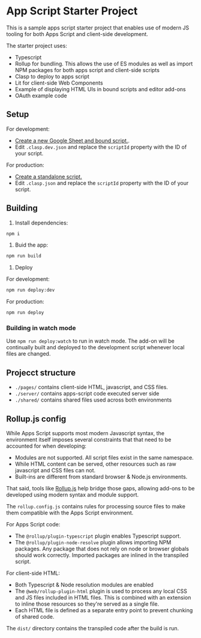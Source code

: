# App Script Starter Project

This is a sample apps script starter project that enables use of modern
JS tooling for both Apps Script and client-side development.

The starter project uses:

* Typescript
* Rollup for bundling. This allows the use of ES modules as
  well as import NPM packages for both apps script and client-side scripts
* Clasp to deploy to apps script
* Lit for client-side Web Components
* Example of displaying HTML UIs in bound scripts and editor add-ons
* OAuth example code 

## Setup

For development:

* [Create a new Google Sheet and bound script.](https://developers.google.com/apps-script/guides/projects#create_a_project_from_google_docs_sheets_or_slides).
* Edit `.clasp.dev.json` and replace the `scriptId` property
  with the ID of your script.

For production:

* [Create a standalone script.](https://developers.google.com/apps-script/guides/projects#create_a_project_from_google_drive)
* Edit `.clasp.json` and replace the `scriptId` property
  with the ID of your script.

## Building

1. Install dependencies:

```sh
npm i
```

1. Buid the app:

```sh
npm run build
```

1. Deploy

For development:

```sh
npm run deploy:dev
```

For production:
```sh
npm run deploy
```

### Building in watch mode

Use `npm run deploy:watch` to run in watch mode. The add-on will
be continually built and deployed to the development script whenever
local files are changed.

## Projecct structure

* `./pages/` contains client-side HTML, javascript, and CSS files.
* `./server/` contains apps-script code executed server side
* `./shared/` contains shared files used across both environments

## Rollup.js config

While Apps Script supports most modern Javascript syntax, the environment itself imposes several constraints that that need
to be accounted for when developing:

* Modules are not supported. All script files exist in the same namespace.
* While HTML content can be served, other resources such as raw javascript and CSS files can not.
* Built-ins are different from standard browser & Node.js environments.

That said, tools like [Rollup.js](https://rollupjs.org/guide/en/) help bridge those gaps, allowing add-ons to be developed using modern syntax and module support.

The `rollup.config.js` contains rules for processing source files
to make them compatible with the Apps Script environment.

For Apps Script code:

* The `@rollup/plugin-typescript` plugin enables Typescript support.
* The `@rollup/plugin-node-resolve` plugin allows importing NPM 
  packages. Any package that does not rely on node or browser
  globals should work correctly. Imported packages are inlined
  in the transpiled script.

For client-side HTML:

* Both Typescript & Node resolution modules are enabled
* The `@web/rollup-plugin-html` plugin is used to process
  any local CSS and JS files included in HTML files. This is
  combined with an extension to inline those resources so they're
  served as a single file.
* Each HTML file is defined as a separate entry point to prevent
  chunking of shared code.

The `dist/` directory contains the transpiled code after the build is run.



